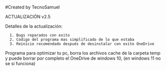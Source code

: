 #Created by TecnoSamuel

ACTUALIZACIÓN v2.5

  Detalles de la actualización:
  
      1. Bugs reparados con exito
      2. Codigo del programa mas simplificado de lo que estaba
      3. Reinicio recomendado después de desinstalar con exito OneDrive
      
Programa para optimizar tu pc, borra los archivos cache de la carpeta temp y puede borrar por completo el OneDrive de windows 10, (en windows 11 no se si funciona)
